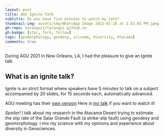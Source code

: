 ```yaml
---
layout: post
title: AGU Ignite Talk 
subtitle: Do you have five minutes to watch my talk?
thumbnail-img: assets/img/WhatsApp Image 2022-01-26 at 1.53.05 PM.jpeg
gh-repo: taranguiz/tarangui.github.io
gh-badge: [star, fork, follow]
tags: [geomorphology, geodesy, scicomm, diversity, Atacama]
comments: true
---
```


During AGU 2021 in New Orleans, LA, I had the pleasure to give an Ignite talk. 
## **What is an ignite talk?** 
Ignite is an strict format where speakers have 5 minutes to talk on a subject accompanied by 20 slides, for 15 seconds each, automatically advanced.

AGU meeting has their [own  version](https://igniteagu.io) 
Here is [my talk](https://www.wevideo.com/view/2514477615) if you want to watch it! 

*Spoiler!* I talk about my research in the Atacama Desert trying to estimate the slip rate of the Salar Grande Fault (a strike-slip fault) using geodesy and geomorphology. I mix my science with my opinions and experience about diversity in Geosciences. 
